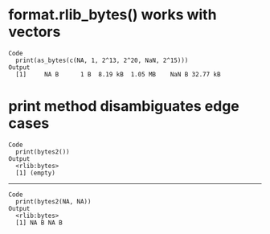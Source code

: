 # format.rlib_bytes() works with vectors

    Code
      print(as_bytes(c(NA, 1, 2^13, 2^20, NaN, 2^15)))
    Output
      [1]     NA B      1 B  8.19 kB  1.05 MB    NaN B 32.77 kB

# print method disambiguates edge cases

    Code
      print(bytes2())
    Output
      <rlib:bytes>
      [1] (empty)

---

    Code
      print(bytes2(NA, NA))
    Output
      <rlib:bytes>
      [1] NA B NA B

